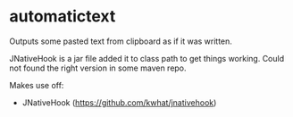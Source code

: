 # automatictext

Outputs some pasted text from clipboard as if it was written.

JNativeHook is a jar file added it to class path to get things working. Could not found the right version in some maven repo.

Makes use off:

+ JNativeHook (https://github.com/kwhat/jnativehook)